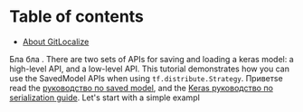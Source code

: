 # Table of contents

- [About GitLocalize](README.md)

Бла бла . There are two sets of APIs for saving and loading a keras model: a high-level API, and a low-level API. This tutorial demonstrates how you can use the SavedModel APIs when using `tf.distribute.Strategy`. Приветse read the [руководство по saved model](../../guide/saved_model.ipynb), and the [Keras руководство по serialization guide](../../guide/keras/save_and_serialize.ipynb). Let's start with a simple exampl
